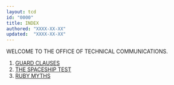 ```yaml
---
layout: tcd
id: "0000"
title: INDEX
authored: "XXXX-XX-XX"
updated:  "XXXX-XX-XX"
---
```


WELCOME TO THE OFFICE OF TECHNICAL COMMUNICATIONS.

1. [GUARD CLAUSES](0001-guard-clauses)
2. [THE SPACESHIP TEST](0002-spaceship-test)
3. [RUBY MYTHS](0003-ruby-myths)
